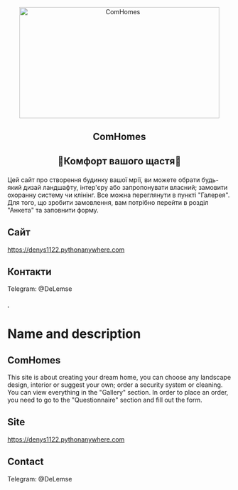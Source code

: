 <p align="center">
  <img width="450px" height='250px' src="./img_git/comhome.png" align="center" alt="ComHomes" />
  <h2 align="center">ComHomes</h2>
</p>
<h2><p align="center">🌸Комфорт вашого щастя🌼</p></h2>
Цей сайт про створення будинку вашої мрії, ви можете обрати будь-який дизай ландшафту, інтер'єру або запропонувати власний; замовити охоранну систему чи клінінг. Все можна переглянути в пункті "Галерея". Для того, що зробити замовлення, вам потрібно перейти в розділ "Анкета" та заповнити форму.

## Сайт
https://denys1122.pythonanywhere.com

## Контакти
Telegram: @DeLemse
##### .
# Name and description
## ComHomes
This site is about creating your dream home, you can choose any landscape design, interior or suggest your own;  order a security system or cleaning.  You can view everything in the "Gallery" section.  In order to place an order, you need to go to the "Questionnaire" section and fill out the form.

## Site
https://denys1122.pythonanywhere.com

## Contact
Telegram: @DeLemse
